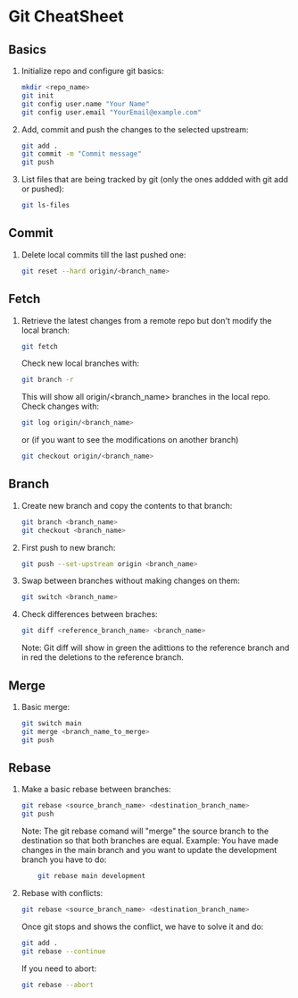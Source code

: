 # Git CheatSheet

## Basics

1. Initialize repo and configure git basics:
    ```bash
    mkdir <repo_name>
    git init
    git config user.name "Your Name"
    git config user.email "YourEmail@example.com"
    ```

2. Add, commit and push the changes to the selected upstream:
    ```bash
    git add .
    git commit -m "Commit message"
    git push
    ```

3. List files that are being tracked by git (only the ones addded with git add or pushed):
    ```bash
    git ls-files
    ```

## Commit

1. Delete local commits till the last pushed one:
    ```bash
    git reset --hard origin/<branch_name>
    ```

## Fetch

1. Retrieve the latest changes from a remote repo but don't modify the local branch:

    ```bash
    git fetch
    ```
    Check new local branches with:
    ```bash
    git branch -r
    ```
    This will show all origin/<branch_name> branches in the local repo.\
    Check changes with:
    ```bash
    git log origin/<branch_name>
    ```
    or (if you want to see the modifications on another branch)
    ```bash
    git checkout origin/<branch_name>
    ```

## Branch

1. Create new branch and copy the contents to that branch:
    ```bash
    git branch <branch_name>
    git checkout <branch_name>
    ```

2. First push to new branch:
    ```bash
    git push --set-upstream origin <branch_name>
    ```

3. Swap between branches without making changes on them:
    ```bash
    git switch <branch_name>
    ```

4. Check differences between braches:
    ```bash
    git diff <reference_branch_name> <branch_name>
    ```

    Note: Git diff will show in green the adittions to the reference branch and in red the deletions to the reference branch.

## Merge

1. Basic merge:
    ```bash
    git switch main
    git merge <branch_name_to_merge>
    git push
    ```

## Rebase

1. Make a basic rebase between branches:
    ```bash
    git rebase <source_branch_name> <destination_branch_name>
    git push
    ```
    Note: The git rebase comand will "merge" the source branch to the destination so that both branches are equal. Example: You have made changes in the main branch and you want to update the development branch you have to do:  
    ```bash
        git rebase main development 
    ```
2. Rebase with conflicts:
    ```bash
    git rebase <source_branch_name> <destination_branch_name>
    ```
    Once git stops and shows the conflict, we have to solve it and do:
    ```bash
    git add .
    git rebase --continue
    ```
    If you need to abort:
    ```bash
    git rebase --abort
    ``` 